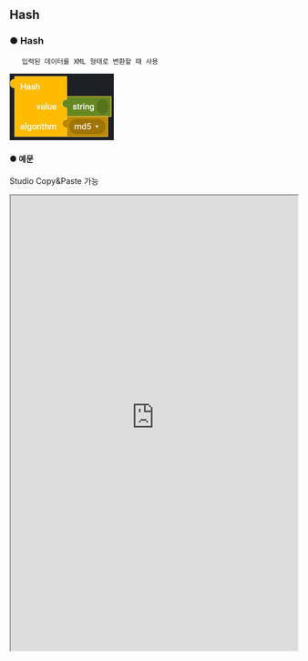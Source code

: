 ## Hash

### ● Hash

       입력된 데이터를 XML 형태로 변환할 때 사용

![](../../img/assets/image%20%2854%29.png)

#### ● 예문
<p class='comment'>Studio Copy&Paste 가능</p>
<iframe
    src="https://d1sxhpvag16wqc.cloudfront.net/v3.1.0/hash/hash"
    width="100%"
    height="800px"
    allow=""
    sandbox="allow-scripts allow-same-origin" />
<div class="display-pdf">
    <p><img src="../../img/assets/image%20%28431%29.png" alt="" /></p>
    <p><img src="../../img/assets/image%20%28458%29.png" alt="" /></p>
</div>

#### ● 결과

```text
{
  "result": {
    "hashResult": "6fb0522f54422c3b6bc31ca7e9c1d469f19e2a50d50c9e30a1eee2fd397f5761"
  }
}
```

### ● Hash HMAC

        HMAC 값 생성 후 입력한 알고리즘으로 해쉬값을 출력할 때 사용

![](../../img/assets/image%20%2870%29.png)

#### ● 예문
<p class='comment'>Studio Copy&Paste 가능</p>
<iframe
    src="https://d1sxhpvag16wqc.cloudfront.net/v3.1.0/hash/hash_hmac"
    width="100%"
    height="800px"
    allow=""
    sandbox="allow-scripts allow-same-origin" />
<div class="display-pdf">
    <p><img src="../../img/assets/image%20%28448%29.png" alt="" /></p>
    <p><img src="../../img/assets/image%20%28456%29.png" alt="" /></p>
</div>

#### ● 결과

```text
{
  "result": {
    "hmacResult": "53626b23aacbc1891e56d5b83cd6977b0881679c3b0295c50aeca339c0d104cc"
  }
}
```

### ● 사용가능 알고리즘

|               |                |                 |                |                |
| :------------ | :------------- | :-------------- | :------------- | :------------- |
| **md2**       | **ripemd256**  | **snefru256**   | **joaat**      | **haval256,5** |
| **md4**       | **ripemd320**  | **gost**        | **haval128,3** | \*\*\*\*       |
| **md5**       | **whirpool**   | **gost-crypto** | **haval160,3** | \*\*\*\*       |
| **sha1**      | **tiger128,3** | **adler32**     | **haval192,3** | \*\*\*\*       |
| **sha224**    | **tiger160,3** | **crc32**       | **haval224,3** | \*\*\*\*       |
| **sha256**    | **tiger192,3** | **crc32b**      | **haval256,3** | \*\*\*\*       |
| **sha384**    | **tiger128,4** | **fnv132**      | **haval128,4** | \*\*\*\*       |
| **sha512**    | **tiger160,4** | **fnv1a32**     | **haval160,4** | \*\*\*\*       |
| **ripemd128** | **tiger192,4** | **fnv164**      | **haval192,4** | \*\*\*\*       |
| **ripemd160** | **snefru**     | **fnv1a64**     | **haval224,4** | \*\*\*\*       |
